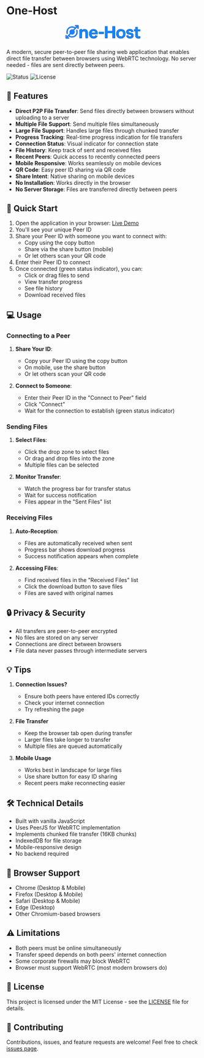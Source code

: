 # One-Host

<div align="center">
  <img src="assets/logo.svg" alt="One-Host Logo" width="200">
</div>

A modern, secure peer-to-peer file sharing web application that enables direct file transfer between browsers using WebRTC technology. No server needed - files are sent directly between peers.

![Status](https://img.shields.io/badge/status-active-success.svg)
![License](https://img.shields.io/badge/license-MIT-blue.svg)

## 🌟 Features

- **Direct P2P File Transfer**: Send files directly between browsers without uploading to a server
- **Multiple File Support**: Send multiple files simultaneously
- **Large File Support**: Handles large files through chunked transfer
- **Progress Tracking**: Real-time progress indication for file transfers
- **Connection Status**: Visual indicator for connection state
- **File History**: Keep track of sent and received files
- **Recent Peers**: Quick access to recently connected peers
- **Mobile Responsive**: Works seamlessly on mobile devices
- **QR Code**: Easy peer ID sharing via QR code
- **Share Intent**: Native sharing on mobile devices
- **No Installation**: Works directly in the browser
- **No Server Storage**: Files are transferred directly between peers

## 🚀 Quick Start

1. Open the application in your browser: [Live Demo](https://yadavshashankr.github.io/one-host/)
2. You'll see your unique Peer ID
3. Share your Peer ID with someone you want to connect with:
   - Copy using the copy button
   - Share via the share button (mobile)
   - Or let others scan your QR code
4. Enter their Peer ID to connect
5. Once connected (green status indicator), you can:
   - Click or drag files to send
   - View transfer progress
   - See file history
   - Download received files

## 💻 Usage

### Connecting to a Peer

1. **Share Your ID**:
   - Copy your Peer ID using the copy button
   - On mobile, use the share button
   - Or let others scan your QR code

2. **Connect to Someone**:
   - Enter their Peer ID in the "Connect to Peer" field
   - Click "Connect"
   - Wait for the connection to establish (green status indicator)

### Sending Files

1. **Select Files**:
   - Click the drop zone to select files
   - Or drag and drop files into the zone
   - Multiple files can be selected

2. **Monitor Transfer**:
   - Watch the progress bar for transfer status
   - Wait for success notification
   - Files appear in the "Sent Files" list

### Receiving Files

1. **Auto-Reception**:
   - Files are automatically received when sent
   - Progress bar shows download progress
   - Success notification appears when complete

2. **Accessing Files**:
   - Find received files in the "Received Files" list
   - Click the download button to save files
   - Files are saved with original names

## 🔒 Privacy & Security

- All transfers are peer-to-peer encrypted
- No files are stored on any server
- Connections are direct between browsers
- File data never passes through intermediate servers

## 💡 Tips

1. **Connection Issues?**
   - Ensure both peers have entered IDs correctly
   - Check your internet connection
   - Try refreshing the page

2. **File Transfer**
   - Keep the browser tab open during transfer
   - Larger files take longer to transfer
   - Multiple files are queued automatically

3. **Mobile Usage**
   - Works best in landscape for large files
   - Use share button for easy ID sharing
   - Recent peers make reconnecting easier

## 🛠️ Technical Details

- Built with vanilla JavaScript
- Uses PeerJS for WebRTC implementation
- Implements chunked file transfer (16KB chunks)
- IndexedDB for file storage
- Mobile-responsive design
- No backend required

## 🔧 Browser Support

- Chrome (Desktop & Mobile)
- Firefox (Desktop & Mobile)
- Safari (Desktop & Mobile)
- Edge (Desktop)
- Other Chromium-based browsers

## ⚠️ Limitations

- Both peers must be online simultaneously
- Transfer speed depends on both peers' internet connection
- Some corporate firewalls may block WebRTC
- Browser must support WebRTC (most modern browsers do)

## 📝 License

This project is licensed under the MIT License - see the [LICENSE](LICENSE) file for details.

## 🤝 Contributing

Contributions, issues, and feature requests are welcome! Feel free to check [issues page](https://github.com/yadavshashankr/one-host/issues).
